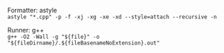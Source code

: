Formatter: astyle <br>
`
astyle "*.cpp" -p -f -xj -xg -xe -xd --style=attach --recursive -n
`

Runner: g++ <br>
`
g++ -O2 -Wall -g "${file}" -o "${fileDirname}/.${fileBasenameNoExtension}.out"
`
